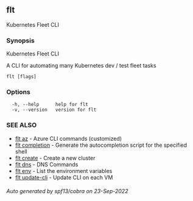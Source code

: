 ## flt

Kubernetes Fleet CLI

### Synopsis

Kubernetes Fleet CLI

  A CLI for automating many Kubernetes dev / test fleet tasks

```
flt [flags]
```

### Options

```
  -h, --help      help for flt
  -v, --version   version for flt
```

### SEE ALSO

* [flt az](flt_az.md)	 - Azure CLI commands (customized)
* [flt completion](flt_completion.md)	 - Generate the autocompletion script for the specified shell
* [flt create](flt_create.md)	 - Create a new cluster
* [flt dns](flt_dns.md)	 - DNS Commands
* [flt env](flt_env.md)	 - List the environment variables
* [flt update-cli](flt_update-cli.md)	 - Update CLI on each VM

###### Auto generated by spf13/cobra on 23-Sep-2022
